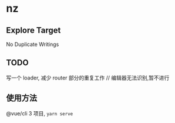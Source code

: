 # nz

## Explore Target

No Duplicate Writings

## TODO

写一个 loader, 减少 router 部分的重复工作 // 编辑器无法识别,暂不进行

## 使用方法

@vue/cli 3 项目, `yarn serve`
